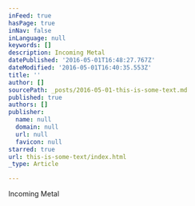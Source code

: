 ```yaml
---
inFeed: true
hasPage: true
inNav: false
inLanguage: null
keywords: []
description: Incoming Metal
datePublished: '2016-05-01T16:48:27.767Z'
dateModified: '2016-05-01T16:40:35.553Z'
title: ''
author: []
sourcePath: _posts/2016-05-01-this-is-some-text.md
published: true
authors: []
publisher:
  name: null
  domain: null
  url: null
  favicon: null
starred: true
url: this-is-some-text/index.html
_type: Article

---
```

Incoming Metal